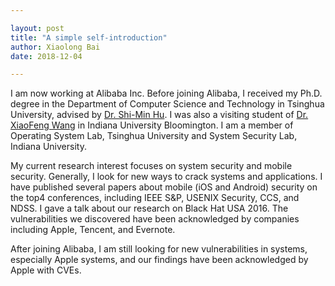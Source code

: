 ```yaml
---

layout: post
title: "A simple self-introduction"
author: Xiaolong Bai
date: 2018-12-04

---
```


I am now working at Alibaba Inc. Before joining Alibaba, I received my Ph.D. degree in the Department of Computer Science and Technology in Tsinghua University, advised by [Dr. Shi-Min Hu](https://cg.cs.tsinghua.edu.cn/prof_hu.htm). I was also a visiting student of [Dr. XiaoFeng Wang](https://www.informatics.indiana.edu/xw7/) in Indiana University Bloomington. I am a member of Operating System Lab, Tsinghua University and System Security Lab, Indiana University.

My current research interest focuses on system security and mobile security. Generally, I look for new ways to crack systems and applications. I have published several papers about mobile (iOS and Android) security on the top4 conferences, including IEEE S&P, USENIX Security, CCS, and NDSS. I gave a talk about our research on Black Hat USA 2016. The vulnerabilities we discovered have been acknowledged by companies including Apple, Tencent, and Evernote.

After joining Alibaba, I am still looking for new vulnerabilities in systems, especially Apple systems, and our findings have been acknowledged by Apple with CVEs.
